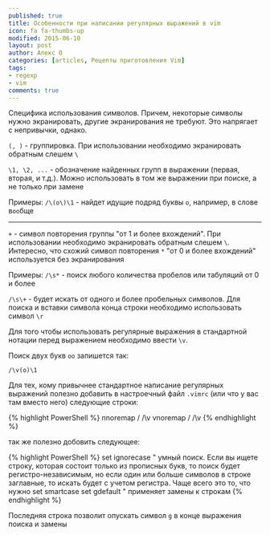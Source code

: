 ```yaml
---
published: true
title: Особенности при написании регулярных выражений в vim
icon: fa fa-thumbs-up
modified: 2015-06-10
layout: post
author: Алекс О 
categories: [articles, Рецепты приготовления Vim]
tags:
- regexp
- vim
comments: true
---
```


Специфика использования символов. Причем, некоторые символы нужно экранировать, другие экранирования не требуют. Это напрягает с непривычки, однако.

`(, )` - группировка. При использовании необходимо экранировать обратным слешем `\`

`\1, \2, ...` - обозначение найденных групп в выражении (первая, вторая, и т.д.). Можно использовать в том же выражении при поиске,
а не только при замене

Примеры:
`/\(o\)\1` - найдет идущие подряд буквы `o`, например, в слове в`oo`бще

---

`+` - символ повторения группы "от 1 и более вхождений". При использовании необходимо экранировать обратным слешем `\`.
Интересно, что схожий символ повторения `*` "от 0 и более вхождений" используется без экранирования

Примеры:
`/\s*` - поиск любого количества пробелов или табуляций от 0 и более

`/\s\+` - будет искать от одного и более пробельных символов.
Для поиска и вставки символа конца строки необходимо использовать символ `\r`

Для того чтобы использовать регулярные выражения в стандартной нотации перед выражением необходимо ввести `\v`.

 Поиск двух букв `оо` запишется так:

 `/\v(o)\1`

 Для тех, кому привычнее стандартное написание регулярных выражений полезно добавить в настроечный файл `.vimrc` (или что у вас там вместо него) следующие строки:

{% highlight PowerShell %}
nnoremap / /\v
vnoremap / /\v
{% endhighlight %}

так же полезно добовить следующее:

{% highlight PowerShell %}
set ignorecase          " умный поиск. Если вы ищете строку, которая состоит только из прописных букв, то поиск будет регистро-независимым, но если один или больше символов в строке заглавные, то искать будет с учетом регистра. Чаще всего это то, что нужно
set smartcase
set gdefault            " применяет замены к строкам
{% endhighlight %}

 Последняя строка позволит опускать символ `g` в конце выражения поиска и замены
